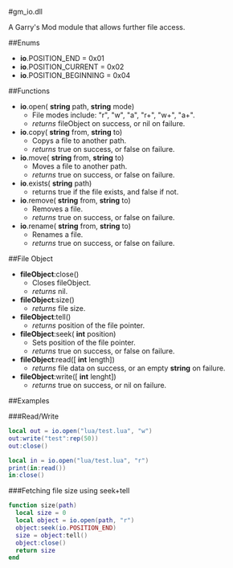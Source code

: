 #gm_io.dll

A Garry's Mod module that allows further file access.

##Enums
* __io__.POSITION_END = 0x01
* __io__.POSITION_CURRENT = 0x02
* __io__.POSITION_BEGINNING = 0x04

##Functions
* __io__.open( __string__ path, __string__ mode)
  * File modes include: "r", "w", "a", "r+", "w+", "a+".
  * _returns_ fileObject on success, or nil on failure.
* __io__.copy( __string__ from, __string__ to)
  * Copys a file to another path. 
  * _returns_ true on success, or false on failure.
* __io__.move( __string__ from, __string__ to)
  * Moves a file to another path.
  * _returns_ true on success, or false on failure.
* __io__.exists( __string__ path)
  * returns true if the file exists, and false if not.
* __io__.remove( __string__ from, __string__ to)
  * Removes a file. 
  * _returns_ true on success, or false on failure.
* __io__.rename( __string__ from, __string__ to)
  * Renames a file.
  * _returns_ true on success, or false on failure.

##File Object
* __fileObject__:close()
  * Closes fileObject.
  * _returns_ nil.
* __fileObject__:size()
  * _returns_ file size.
* __fileObject__:tell()
  * _returns_ position of the file pointer.
* __fileObject__:seek( __int__ position)
  * Sets position of the file pointer.
  * _returns_ true on success, or false on failure.
* __fileObject__:read([ __int__ length])
  * _returns_ file data on success, or an empty __string__ on failure.
* __fileObject__:write([ __int__  lenght])
  * _returns_ true on success, or nil on failure.

##Examples

###Read/Write
```lua
local out = io.open("lua/test.lua", "w")
out:write("test":rep(50))
out:close()

local in = io.open("lua/test.lua", "r")
print(in:read())
in:close()
```

###Fetching file size using seek+tell
```lua
function size(path)
  local size = 0
  local object = io.open(path, "r")
  object:seek(io.POSITION_END)
  size = object:tell()
  object:close()
  return size
end
```